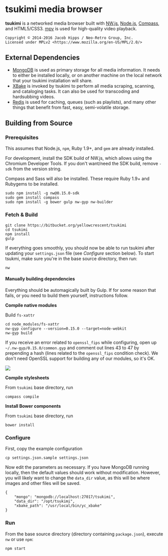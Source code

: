 
# tsukimi media browser

__tsukimi__ is a networked media browser built with [NW.js](http://nwjs.io/), [Node.js](https://nodejs.org/), [Compass](http://compass-style.org/), and HTML5/CSS3. [mpv](https://mpv.io/) is used for high-quality video playback.

```
Copyright © 2014-2016 Jacob Hipps / Neo-Retro Group, Inc.
Licensed under MPLv2 <https://www.mozilla.org/en-US/MPL/2.0/>
```

## External Dependencies

- [MongoDB](https://docs.mongodb.org/manual/installation/) is used as primary storage for all media information. It needs to either be installed locally, or on another machine on the local network that your tsukimi installation will share.
- [XBake](https://bitbucket.org/yellowcrescent/yc_xbake) is invoked by tsukimi to perform all media scraping, scanning, and cataloging tasks. It can also be used for transcoding and hardsubbing videos.
- [Redis](http://redis.io/) is used for caching, queues (such as playlists), and many other things that benefit from fast, easy, semi-volatile storage.


## Building from Source

### Prerequisites

This assumes that Node.js, `npm`, Ruby 1.9+, and `gem` are already installed.

For development, install the SDK build of NW.js, which allows using the Chromium Developer Tools.
If you don't want/need the SDK build, remove `-sdk` from the version string.

Compass and Sass will also be installed. These require Ruby 1.9+ and Rubygems to be installed.

```
sudo npm install -g nw@0.15.0-sdk
sudo gem install compass
sudo npm install -g bower gulp nw-gyp nw-builder
```

### Fetch & Build


```
git clone https://bitbucket.org/yellowcrescent/tsukimi
cd tsukimi
npm install
gulp
```

If everything goes smoothly, you should now be able to run tsukimi after updating your `settings.json` file
(see _Configure_ section below). To start tsukmi, make sure you're in the base source directory, then run:

```
nw
```


#### Manually building dependencies

Everything should be automagically built by Gulp. If for some reason that fails, or you
need to build them yourself, instructions follow.

__Compile native modules__

Build `fs-xattr`

```
cd node_modules/fs-xattr
nw-gyp configure --version=0.15.0 --target=node-webkit
nw-gyp build
```

If you receive an error related to `openssl_fips` while configuring,
open up `~/.nw-gyp/0.15.0/common.gyp` and comment out lines 43 to 47
by prepending a hash (lines related to the `openssl_fips` condition check).
We don't need OpenSSL support for building any of our modules, so it's OK.

![](https://ss.ycnrg.org/jotunn_20160527_233435.png)

__Compile stylesheets__

From `tsukimi` base directory, run

```
compass compile
```

__Install Bower components__

From `tsukimi` base directory, run

```
bower install
```

### Configure

First, copy the example configuration

```
cp settings.json.sample settings.json
```

Now edit the parameters as necessary. If you have MongoDB running locally, then the default
values should work without modification. However, you will likely want to change the
`data_dir` value, as this will be where images and other files will be saved.

```
{
	"mongo": "mongodb://localhost:27017/tsukimi",
	"data_dir": "/opt/tsukimi",
	"xbake_path": "/usr/local/bin/yc_xbake"
}
```

### Run

From the base source directory (directory containing `package.json`), execute `nw` or use `npm`:

```
npm start
```
